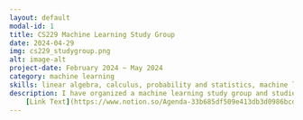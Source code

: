 ```yaml
---
layout: default
modal-id: 1
title: CS229 Machine Learning Study Group
date: 2024-04-29
img: cs229_studygroup.png
alt: image-alt
project-date: February 2024 ~ May 2024
category: machine learning
skills: linear algebra, calculus, probability and statistics, machine learning
description: I have organized a machine learning study group and studied mathematical foundation of machine learning. We have studied using cs229 lecture videos of Stanford University. You can check study agenda we used in our study group. <br>
	[Link Text](https://www.notion.so/Agenda-33b685df509e413db3d0986bcd122498?pvs=4 "Study Agenda")
---
```

